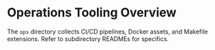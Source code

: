 # Operations Tooling Overview

The `ops` directory collects CI/CD pipelines, Docker assets, and Makefile
extensions. Refer to subdirectory READMEs for specifics.
